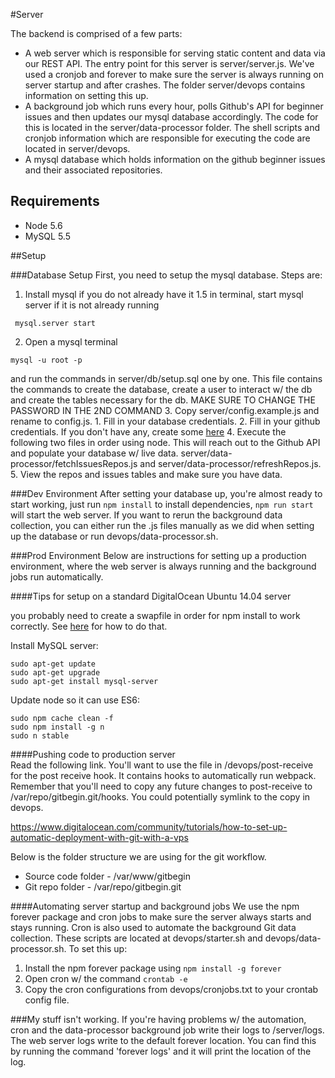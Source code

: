 
#Server

The backend is comprised of a few parts:
  - A web server which is responsible for serving static content and data via our REST API.  The entry point for this
  server is server/server.js.  We've used a cronjob and forever to make sure the server is always running on server startup
  and after crashes.  The folder server/devops contains information on setting this up.
  - A background job which runs every hour, polls Github's API for beginner issues and then updates our mysql database accordingly.
  The code for this is located in the server/data-processor folder.  The shell scripts and cronjob information which are responsible 
  for executing the code are located in server/devops.
  - A mysql database which holds information on the github beginner issues and their associated repositories.
  
## Requirements  

- Node 5.6
- MySQL 5.5

##Setup
  
###Database Setup
First, you need to setup the mysql database.  Steps are:
  1. Install mysql if you do not already have it
  1.5 in terminal, start mysql server if it is not already running
  ```term
   mysql.server start
   ``` 
  2. Open a mysql terminal
   ```term
   mysql -u root -p
   ```
   and run the commands in server/db/setup.sql one by one.  This file contains the commands
  to create the database, create a user to interact w/ the db and create the tables necessary for the db.  MAKE SURE TO CHANGE
  THE PASSWORD IN THE 2ND COMMAND
  3. Copy server/config.example.js and rename to config.js.
    1. Fill in your database credentials.
    2. Fill in your github credentials. If you don't have any, create some [here](https://github.com/settings/applications/new)
  4. Execute the following two files in order using node.  This will reach out to the Github API and populate
  your database w/ live data.  server/data-processor/fetchIssuesRepos.js and server/data-processor/refreshRepos.js.
  5. View the repos and issues tables and make sure you have data.
  
###Dev Environment
After setting your database up, you're almost ready to start working, just run `npm install` to install dependencies, `npm run start`
will start the web server.   If you want to rerun the background data collection, you can either run the .js files manually
as we did when setting up the database or run devops/data-processor.sh.

###Prod Environment
Below are instructions for setting up a production environment, where the web server is always running and the background jobs run automatically.

####Tips for setup on a standard DigitalOcean Ubuntu 14.04 server

you probably need to create a swapfile in order for npm install to work correctly. See [here](https://www.digitalocean.com/community/tutorials/how-to-add-swap-on-ubuntu-12-04) for how to do that.

Install MySQL server:
```shell
sudo apt-get update
sudo apt-get upgrade
sudo apt-get install mysql-server
```

Update node so it can use ES6:
```shell
sudo npm cache clean -f
sudo npm install -g n
sudo n stable
```

  
####Pushing code to production server  
Read the following link.  You'll want to use the file in /devops/post-receive for the post receive hook. It contains hooks to 
automatically run webpack. Remember that you'll need to copy any future changes to post-receive to /var/repo/gitbegin.git/hooks.  You could potentially
symlink to the copy in devops.
  
https://www.digitalocean.com/community/tutorials/how-to-set-up-automatic-deployment-with-git-with-a-vps

Below is the folder structure we are using for the git workflow.
  - Source code folder - /var/www/gitbegin
  - Git repo folder - /var/repo/gitbegin.git 
  
####Automating server startup and background jobs
We use the npm forever package and cron jobs to make sure the server always starts and stays running. Cron is also used to automate
the background Git data collection.  These scripts are located at devops/starter.sh and devops/data-processor.sh. To set this up:
  1. Install the npm forever package using `npm install -g forever`
  2. Open cron w/ the command `crontab -e`
  3. Copy the cron configurations from devops/cronjobs.txt to your crontab config file.
  
###My stuff isn't working.
If you're having problems w/ the automation, cron and the data-processor background job write their logs to /server/logs.
The web server logs write to the default forever location.  You can find this by running the command 'forever logs' and it 
will print the location of the log.

